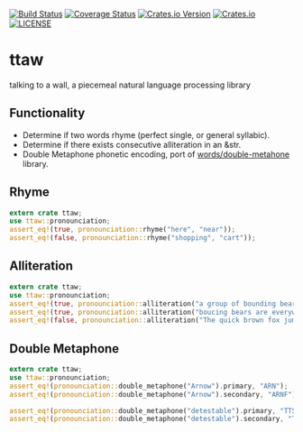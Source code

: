 [![Build Status](https://travis-ci.org/shnewto/ttaw.svg?branch=master)](https://travis-ci.org/shnewto/ttaw)
[![Coverage Status](https://coveralls.io/repos/github/shnewto/ttaw/badge.svg?branch=master)](https://coveralls.io/github/shnewto/ttaw?branch=master)
[![Crates.io Version](https://img.shields.io/crates/v/ttaw.svg)](https://crates.io/crates/ttaw)
[![Crates.io](https://img.shields.io/crates/d/ttaw.svg)](https://crates.io/crates/ttaw)
[![LICENSE](https://img.shields.io/badge/license-MIT-blue.svg)](LICENSE)

# ttaw
talking to a wall, a piecemeal natural language processing library

## Functionality
- Determine if two words rhyme (perfect single, or general syllabic).
- Determine if there exists consecutive alliteration in an &str.
- Double Metaphone phonetic encoding, port of [words/double-metahone](https://github.com/words/double-metaphone) library.


## Rhyme
```rust
extern crate ttaw;
use ttaw::pronounciation;
assert_eq!(true, pronounciation::rhyme("here", "near"));
assert_eq!(false, pronounciation::rhyme("shopping", "cart"));
```

## Alliteration
```rust
extern crate ttaw;
use ttaw::pronounciation;
assert_eq!(true, pronounciation::alliteration("a group of bounding bears"));
assert_eq!(true, pronounciation::alliteration("boucing bears are everywhere"));
assert_eq!(false, pronounciation::alliteration("The quick brown fox jumps over the lazy dog."));
```

## Double Metaphone
```rust
extern crate ttaw;
use ttaw::pronounciation;
assert_eq!(pronounciation::double_metaphone("Arnow").primary, "ARN");
assert_eq!(pronounciation::double_metaphone("Arnow").secondary, "ARNF");

assert_eq!(pronounciation::double_metaphone("detestable").primary, "TTSTPL");
assert_eq!(pronounciation::double_metaphone("detestable").secondary, "TTSTPL");
```
